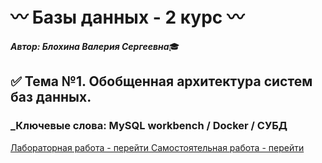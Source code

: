 # :wavy_dash: Базы данных - 2 курс :wavy_dash:

***Автор: Блохина Валерия Сергеевна***:mortar_board:


## :white_check_mark: Тема №1. Обобщенная архитектура систем баз данных.
### _Ключевые слова: MySQL workbench / Docker / СУБД
[Лабораторная работа - перейти ](https://github.com/BlohinaValeria/Programming-2nd-course/tree/main/Лабораторная%201)
[Самостоятельная работа - перейти ](https://github.com/BlohinaValeria/Programming-2nd-course/tree/main/Лабораторная%201)

